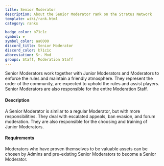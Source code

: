 ```yaml
---
title: Senior Moderator
description: About the Senior Moderator rank on the Stratus Network
template: wiki/rank.html
category: ranks

badge_color: b71c1c
symbol: ❖
symbol_color: aa0000
discord_title: Senior Moderator
discord_color: b71c1c
abbreviation: Sr. Mod
groups: Staff, Moderation Staff
---
```


Senior Moderators work together with Junior Moderators and Moderators to enforce the rules and maintain a friendly atmosphere. They represent the order of the community, are expected to uphold the rules and assist players. Senior Moderators are also responsible for the entire Moderation Staff.

#### Description

A Senior Moderator is similar to a regular Moderator, but with more responsibilities. They deal with escalated appeals, ban evasion, and forum moderation. They are also responsible for the choosing and training of Junior Moderators. 

#### Requirements

Moderators who have proven themselves to be valuable assets can be chosen by Admins and pre-existing Senior Moderators to become a Senior Moderator. 